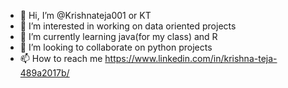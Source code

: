 - 👋 Hi, I’m @Krishnateja001 or KT
- 👀 I’m interested in working on data oriented projects
- 🌱 I’m currently learning java(for my class) and R
- 💞️ I’m looking to collaborate on python projects
- 📫 How to reach me https://www.linkedin.com/in/krishna-teja-489a2017b/

<!---
Krishnateja001/Krishnateja001 is a ✨ special ✨ repository because its `README.md` (this file) appears on your GitHub profile.
You can click the Preview link to take a look at your changes.
--->
